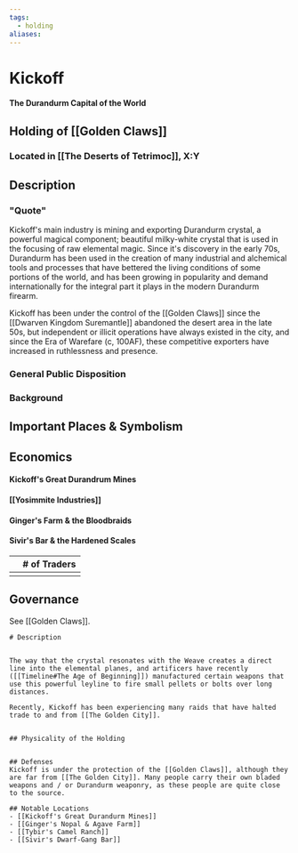 ```yaml
---
tags:
  - holding
aliases:
---
```

# Kickoff
#### The Durandurm Capital of the World
## Holding of [[Golden Claws]]
### Located in [[The Deserts of Tetrimoc]], X:Y
## Description
### "Quote"

Kickoff's main industry is mining and exporting Durandurm crystal, a powerful magical component; beautiful milky-white crystal that is used in the focusing of raw elemental magic. Since it's discovery in the early 70s, Durandurm has been used in the creation of many industrial and alchemical tools and processes that have bettered the living conditions of some portions of the world, and has been growing in popularity and demand internationally for the integral part it plays in the modern Durandurm firearm.

Kickoff has been under the control of the [[Golden Claws]] since the [[Dwarven Kingdom Suremantle]] abandoned the desert area in the late 50s, but independent or illicit operations have always existed in the city, and since the Era of Warefare (c, 100AF), these competitive exporters have increased in ruthlessness and presence.

### General Public Disposition

### Background
## Important Places & Symbolism

## Economics
#### Kickoff's Great Durandrum Mines
#### [[Yosimmite Industries]]
#### Ginger's Farm & the Bloodbraids
#### Sivir's Bar & the Hardened Scales

|     | # of Traders |
| --- | ------------ |
|     |              |

## Governance
See [[Golden Claws]].

```
# Description


The way that the crystal resonates with the Weave creates a direct line into the elemental planes, and artificers have recently ([[Timeline#The Age of Beginning]]) manufactured certain weapons that use this powerful leyline to fire small pellets or bolts over long distances.

Recently, Kickoff has been experiencing many raids that have halted trade to and from [[The Golden City]]. 


## Physicality of the Holding


## Defenses
Kickoff is under the protection of the [[Golden Claws]], although they are far from [[The Golden City]]. Many people carry their own bladed weapons and / or Durandurm weaponry, as these people are quite close to the source.

## Notable Locations
- [[Kickoff's Great Durandurm Mines]]
- [[Ginger's Nopal & Agave Farm]]
- [[Tybir's Camel Ranch]]
- [[Sivir's Dwarf-Gang Bar]]


```